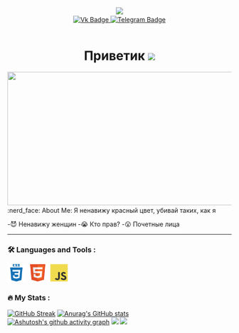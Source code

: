 <div id="header" align="center">
 <img src="https://psv4.userapi.com/c532036/u19641161/docs/d1/b8d0300bfe4d/eto_baza.gif?extra=svkS6GawPD8mlqyQfRK9E01FNRKh7yXeGHglwWDjNi6jzm7lvxNkAfnyDBMC3qUkHTyTDYtE4v30216P0mzwr5OL73FYNWrOAqhPnN0j5tNb0wUi6CqHyiwehVxKBjHU6KpYAuAEOWdVfJm8SKKM2H7L2g" width="100"/>
</div>

<div id="badges" align="center">
  <a href="https://vk.com/id760574586">
    <img src="https://img.shields.io/badge/Вконтакте-blue?style=for-the-badge&logo=VK&logoColor=white" alt="Vk Badge"/>
  </a>
  <a href="https://t.me/fuxkyourlif3">
    <img src="https://img.shields.io/badge/Telegram-blue?style=for-the-badge&logo=Telegram&logoColor=white" alt="Telegram Badge"/>
  </a>
</div>

<div id="viewprof" align="center">
  <img src="https://komarev.com/ghpvc/?username=leftth3emd3ad&style=flat-square&color=blue" alt=""/>
</div>
<div id="heythere" align="center">
  <h1>
  Приветик
  <img src="https://media.giphy.com/media/hvRJCLFzcasrR4ia7z/giphy.gif" width="30px"/>
</h1>
</div>

<div align="center">
  <img src="https://sun1-93.userapi.com/c534536/u382434012/docs/d31/8d9a0561957c/uberchmo.gif?extra=i0mXqdwCtl7VrabrVXy_gWWDzE-U3Y3tJ7_1JXdQnGS4ILPfJ1ReG3Ynd2EDf4oIrqoIl6rf4DL0ZY5-vjSmiqjaPFc1__N5HaeOKGT6Ld2ZkIR4knUhdewf0IY4rwNONrGfsQx60eWv-rBvkuyu6Slqww" width="600" height="300"/>
</div>

</div>
:nerd_face: About Me: Я ненавижу красный цвет, убивай таких, как я


-:smiling_imp: Ненавижу женщин
-:sob: Кто прав?
-:open_mouth: Почетные лица

---
### :hammer_and_wrench: Languages and Tools :
  <img src="https://github.com/devicons/devicon/blob/master/icons/css3/css3-plain-wordmark.svg"  title="CSS3" alt="CSS" width="40" height="40"/>&nbsp;
  <img src="https://github.com/devicons/devicon/blob/master/icons/html5/html5-original.svg" title="HTML5" alt="HTML" width="40" height="40"/>&nbsp;
  <img src="https://github.com/devicons/devicon/blob/master/icons/javascript/javascript-original.svg" title="JavaScript" alt="JavaScript" width="40" height="40"/>&nbsp;

### :fire: My Stats :

[![GitHub Streak](http://github-readme-streak-stats.herokuapp.com?user=leftth3emd3ad&theme=radical&hide_border=true&locale=ru&date_format=M%20j%5B%2C%20Y%5D&background=443EFF)](https://git.io/streak-stats)
[![Anurag's GitHub stats](https://github-readme-stats.vercel.app/api?username=leftth3emd3ad)](https://github.com/leftth3emd3ad/github-readme-stats)
[![Ashutosh's github activity graph](https://activity-graph.herokuapp.com/graph?username=leftth3emd3ad)](https://github.com/leftth3emd3ad/github-readme-activity-graph)
![](https://github-profile-summary-cards.vercel.app/api/cards/repos-per-language?username=leftth3emd3ad&theme=solarized_dark)
![](https://github-profile-summary-cards.vercel.app/api/cards/most-commit-language?username=leftth3emd3ad&theme=solarized_dark)
